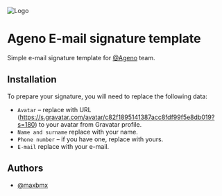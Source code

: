 ![Logo](https://ageno.pl/assets/images/ageno-logo/ageno-logo.svg)

# Ageno E-mail signature template

Simple e-mail signature template for [@Ageno](https://www.github.com/ageno) team.

## Installation

To prepare your signature, you will need to replace the following data:

 - `Avatar` – replace with URL (https://s.gravatar.com/avatar/c82f1895141387acc8fdf99f5e8db019?s=180) to your avatar from Gravatar profile.
 - `Name and surname` replace with your name.
 - `Phone number` – if you have one, replace with yours.
 - `E-mail` replace with your e-mail.

## Authors
 - [@maxbmx](https://www.github.com/maxbmx)

